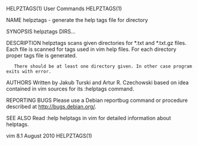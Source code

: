 HELPZTAGS(1)                                                                                                                                         User Commands                                                                                                                                         HELPZTAGS(1)

NAME
       helpztags - generate the help tags file for directory

SYNOPSIS
       helpztags DIRS...

DESCRIPTION
       helpztags scans given directories for *.txt and *.txt.gz files.  Each file is scanned for tags used in vim help files. For each directory proper tags file is generated.

       There should be at least one directory given. In other case program exits with error.

AUTHORS
       Written by Jakub Turski and Artur R. Czechowski based on idea contained in vim sources for its :helptags command.

REPORTING BUGS
       Please use a Debian reportbug command or procedure described at http://bugs.debian.org/.

SEE ALSO
       Read :help helptags in vim for detailed information about helptags.

vim 8.1                                                                                                                                               August 2010                                                                                                                                          HELPZTAGS(1)

